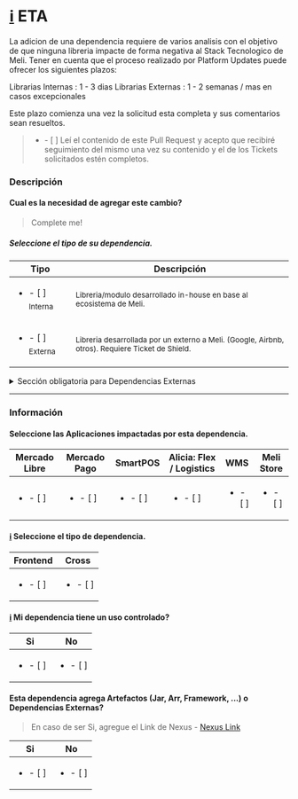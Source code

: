 # [ℹ️](https://github.com/mercadolibre/mobile-dependencies_whitelist/blob/feature/update-readme-frontend-cross/README.md#libreria-frontend-x-cross) ETA

La adicion de una dependencia requiere de varios analisis con el objetivo de que ninguna libreria impacte de forma negativa al Stack Tecnologico de Meli. Tener en cuenta que el proceso realizado por Platform Updates puede ofrecer los siguientes plazos:

Librarias Internas : 1 - 3 dias
Librarias Externas : 1 - 2 semanas / mas en casos excepcionales

Este plazo comienza una vez la solicitud esta completa y sus comentarios sean resueltos.

> <ul><li>- [ ] Leí el contenido de este Pull Request y acepto que recibiré seguimiento del mismo una vez su contenido y el de los Tickets solicitados estén completos.</li></ul>

### Descripción

#### Cual es la necesidad de agregar este cambio?

> Complete me!

##### Seleccione el tipo de su dependencia.

| Tipo | Descripción |
|-----|--------------|
| <ul><li>- [ ] <sub>Interna</sub></li></ul> | <sub>Libreria/modulo desarrollado in-house en base al ecosistema de Meli.</sub>                    |
| <ul><li>- [ ] <sub>Externa</sub></li></ul> | <sub>Libreria desarrollada por un externo a Meli. (Google, Airbnb, otros). Requiere Ticket de Shield.</sub> |

<details>
<summary>Sección obligatoria para Dependencias Externas</summary>

#### [ℹ️](https://sites.google.com/mercadolibre.com/mobile/arquitectura/allowlist) SHIELD Ticket

##### Link de los Tickets

| Descripción | Android | iOS |
|-------------|---------|-----|
| <sub>Dependencia Externa con Artefacto en Nexus</sub> | <a href="#"><sub>Upload an artifact Android to Repository</sub></a> | <a href="#"><sub>Upload an artifact iOS to Repository</sub></a> |
| <sub>Dependencia Externa</sub>            | <a href="#"><sub>External Dependency Analysis Android</sub></a>     | <a href="#"><sub>External Dependency Analysis iOS</sub></a>      |

##### Agregue el Ticket de Shield.
> [Dependency Shield Ticket]()

</details>

---

### Información

#### Seleccione las Aplicaciones impactadas por esta dependencia.

| Mercado Libre | Mercado Pago | SmartPOS | Alicia: Flex / Logistics  | WMS | Meli Store |
|---------------|----------------|------------|----------------------|-------|-----------|
| <ul><li>- [ ] </li></ul> | <ul><li>- [ ] </li></ul> | <ul><li>- [ ] </li></ul>  | <ul><li>- [ ] </li></ul>  | <ul><li>- [ ] </li></ul> | <ul><li>- [ ] </li></ul>  |

#### [ℹ️](https://github.com/mercadolibre/mobile-dependencies_whitelist/blob/feature/update-readme-frontend-cross/README.md#libreria-frontend-x-cross) Seleccione el tipo de dependencia.

| Frontend  | Cross  |
|----------|--------|
| <ul><li>- [ ] </li></ul> | <ul><li>- [ ] </li></ul> |

#### [ℹ️](https://github.com/mercadolibre/mobile-dependencies_whitelist/blob/feature/update-readme-frontend-cross/README.md#support-for-granular-dependencies) Mi dependencia tiene un uso controlado?

| Si | No |
|---|----|
| <ul><li>- [ ] </li></ul> | <ul><li>- [ ] </li></ul> |

#### Esta dependencia agrega Artefactos (Jar, Arr, Framework, ...) o Dependencias Externas?

> En caso de ser Si, agregue el Link de Nexus - [Nexus Link](www.google.com)

| Si | No |
|---|----|
| <ul><li>- [ ] </li></ul> | <ul><li>- [ ] </li></ul> |
